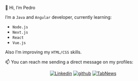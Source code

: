 👋 Hi, I’m Pedro

I’m a `Java` and `Angular` developer, currently learning:
- `Node.js`
- `Next.js`
- `React`
- `Vue.js`

Also I’m improving my `HTML/CSS` skills.

📫 You can reach me sending a direct message on my profiles:
<div  align='center'>
    
[![Linkedin](https://img.shields.io/badge/LinkedIn-0D1117?style=for-the-badge&logo=linkedin&logoColor=blue)](https://www.linkedin.com/in/pedro-yamada-bondal/) [![github](https://img.shields.io/badge/Github-0D1117?style=for-the-badge&logo=github&logoColor=fff)](https://www.github.com/pedroncios) [![TabNews](https://img.shields.io/badge/tabnews-0D1117?style=for-the-badge&logo=Databricks&logoColor=fff)](https://www.tabnews.com.br/pedroncios) 
</div>
